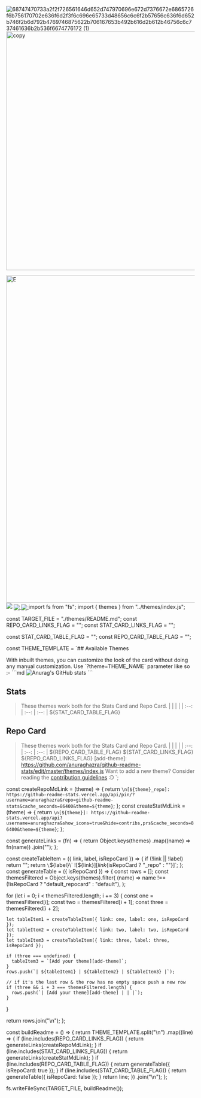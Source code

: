 ![68747470733a2f2f726561646d652d747970696e672d7376672e6865726f6b756170702e636f6d2f3f6c696e65733d48656c6c6f2b57656c636f6d652b746f2b6d792b4769746875622b706167653b492b616d2b612b46756c6c737461636b2b536f6674776172 (1)](https://user-images.githubusercontent.com/88801652/211310365-3979f285-79c1-4394-ae45-59709d41b0c8.svg)
<img width="638" alt="copy" src="https://user-images.githubusercontent.com/88801652/211781638-b6c0f855-ce7e-4ffa-b79c-3340cdb9ca15.png">


<img width="875" alt="E" src="https://user-images.githubusercontent.com/88801652/211772890-963678f9-c271-495f-a231-e1d964232a43.PNG">
<picture>
<source 
  srcset="https://github-readme-stats.vercel.app/api?username=anuraghazra&show_icons=true&theme=dark"
  media="(prefers-color-scheme: dark)"
/>
<source
  srcset="https://github-readme-stats.vercel.app/api?username=anuraghazra&show_icons=true"
  media="(prefers-color-scheme: black), (prefers-color-scheme: no-preference)"
/>
<img src="https://github-readme-stats.vercel.app/api?username=anuraghazra)](https://github.com/anuraghazra/github-readme-stats" />
</picture>
<a href="https://github.com/anuraghazra/github-readme-stats">
  <img align="center" src="https://github-readme-stats.vercel.app/api/pin/?username=anuraghazra&repo=github-readme-stats" />
</a>
<a href="https://github.com/anuraghazra/convoychat">
  <img align="center" src="https://github-readme-stats.vercel.app/api/pin/?username=anuraghazra&repo=convoychat" />
</a>
import fs from "fs";
import { themes } from "../themes/index.js";

const TARGET_FILE = "./themes/README.md";
const REPO_CARD_LINKS_FLAG = "<!-- REPO_CARD_LINKS -->";
const STAT_CARD_LINKS_FLAG = "<!-- STATS_CARD_LINKS -->";

const STAT_CARD_TABLE_FLAG = "<!-- STATS_CARD_TABLE -->";
const REPO_CARD_TABLE_FLAG = "<!-- REPO_CARD_TABLE -->";

const THEME_TEMPLATE = `## Available Themes
<!-- DO NOT EDIT THIS FILE DIRECTLY -->
With inbuilt themes, you can customize the look of the card without doing any manual customization.
Use \`?theme=THEME_NAME\` parameter like so :-
\`\`\`md
![Anurag's GitHub stats](https://github-readme-stats.vercel.app/api?username=anuraghazra&theme=dark&show_icons=true)
\`\`\`
## Stats
> These themes work both for the Stats Card and Repo Card.
| | | |
| :--: | :--: | :--: |
${STAT_CARD_TABLE_FLAG}
## Repo Card
> These themes work both for the Stats Card and Repo Card.
| | | |
| :--: | :--: | :--: |
${REPO_CARD_TABLE_FLAG}
${STAT_CARD_LINKS_FLAG}
${REPO_CARD_LINKS_FLAG}
[add-theme]: https://github.com/anuraghazra/github-readme-stats/edit/master/themes/index.js
Want to add a new theme? Consider reading the [contribution guidelines](../CONTRIBUTING.md#themes-contribution) :D
`;

const createRepoMdLink = (theme) => {
  return `\n[${theme}_repo]: https://github-readme-stats.vercel.app/api/pin/?username=anuraghazra&repo=github-readme-stats&cache_seconds=86400&theme=${theme}`;
};
const createStatMdLink = (theme) => {
  return `\n[${theme}]: https://github-readme-stats.vercel.app/api?username=anuraghazra&show_icons=true&hide=contribs,prs&cache_seconds=86400&theme=${theme}`;
};

const generateLinks = (fn) => {
  return Object.keys(themes)
    .map((name) => fn(name))
    .join("");
};

const createTableItem = ({ link, label, isRepoCard }) => {
  if (!link || !label) return "";
  return `\`${label}\` ![${link}][${link}${isRepoCard ? "_repo" : ""}]`;
};
const generateTable = ({ isRepoCard }) => {
  const rows = [];
  const themesFiltered = Object.keys(themes).filter(
    (name) => name !== (!isRepoCard ? "default_repocard" : "default"),
  );

  for (let i = 0; i < themesFiltered.length; i += 3) {
    const one = themesFiltered[i];
    const two = themesFiltered[i + 1];
    const three = themesFiltered[i + 2];

    let tableItem1 = createTableItem({ link: one, label: one, isRepoCard });
    let tableItem2 = createTableItem({ link: two, label: two, isRepoCard });
    let tableItem3 = createTableItem({ link: three, label: three, isRepoCard });

    if (three === undefined) {
      tableItem3 = `[Add your theme][add-theme]`;
    }
    rows.push(`| ${tableItem1} | ${tableItem2} | ${tableItem3} |`);

    // if it's the last row & the row has no empty space push a new row
    if (three && i + 3 === themesFiltered.length) {
      rows.push(`| [Add your theme][add-theme] | | |`);
    }
  }

  return rows.join("\n");
};

const buildReadme = () => {
  return THEME_TEMPLATE.split("\n")
    .map((line) => {
      if (line.includes(REPO_CARD_LINKS_FLAG)) {
        return generateLinks(createRepoMdLink);
      }
      if (line.includes(STAT_CARD_LINKS_FLAG)) {
        return generateLinks(createStatMdLink);
      }
      if (line.includes(REPO_CARD_TABLE_FLAG)) {
        return generateTable({ isRepoCard: true });
      }
      if (line.includes(STAT_CARD_TABLE_FLAG)) {
        return generateTable({ isRepoCard: false });
      }
      return line;
    })
    .join("\n");
};

fs.writeFileSync(TARGET_FILE, buildReadme());
